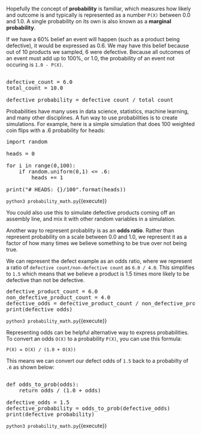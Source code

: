 
Hopefully the concept of **probability** is familiar, which measures how likely and outcome is and typically is represented as a number `P(X)` between 0.0 and 1.0. A single probability on its own is also known as a **marginal probability**. 

If we have a 60% belief an event will happen (such as a product being defective), it would be expressed as 0.6. We may have this belief because out of 10 products we sampled, 6 were defective. Because all outcomes of an event must add up to 100%, or 1.0, the probability of an event not occuring is `1.0 - P(X)`.

<pre class="file" data-filename="probability_math.py" data-target="replace">

defective_count = 6.0
total_count = 10.0

defective_probability = defective_count / total_count
</pre>

Probabilities have many uses in data science, statistics, machine learning, and many other disciplines. A fun way to use probabilities is to create simulations. For example, here is a simple simulation that does 100 weighted coin flips with a .6 probability for heads: 

<pre class="file" data-filename="probability_math.py" data-target="replace">
import random

heads = 0

for i in range(0,100):
	if random.uniform(0,1) <= .6:
		heads += 1 

print("# HEADS: {}/100".format(heads))
</pre>

`python3 probability_math.py`{{execute}}

You could also use this to simulate defective products coming off an assembly line, and mix it with other random variables in a simulation.

Another way to represent probablity is as an **odds ratio**. Rather than represent probability on a scale between 0.0 and 1.0, we represent it as a factor of how many times we believe something to be true over not being true.

We can represent the defect example as an odds ratio, where we represent a ratio of `defective count/non-defective count` as `6.0 / 4.0`. This simplifies to `1.5` which means that we believe a product is 1.5 times more likely to be defective than not be defective. 

<pre class="file" data-filename="monty_hall.py" data-target="replace">
defective_product_count = 6.0
non_defective_product_count = 4.0
defective_odds = defective_product_count / non_defective_product_count
print(defective_odds)
</pre>

`python3 probability_math.py`{{execute}}

Representing odds can be helpful alternative way to express probabilities. To convert an odds `O(X)` to a probability `P(X)`, you can use this formula: 

```
P(X) = O(X) / (1.0 + O(X))
```

This means we can convert our defect odds of `1.5` back to a probabilty of `.6` as shown below: 

<pre class="file" data-filename="probability_math.py" data-target="replace">

def odds_to_prob(odds):
	return odds / (1.0 + odds)
	
defective_odds = 1.5
defective_probability = odds_to_prob(defective_odds)
print(defective_probability)
</pre>

`python3 probability_math.py`{{execute}}
